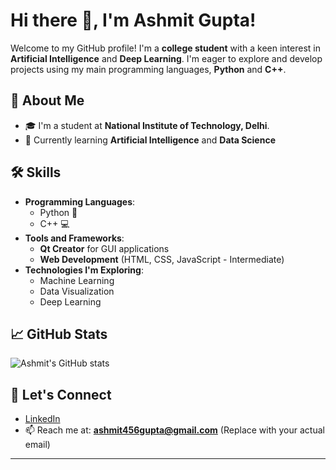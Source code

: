 # Hi there 👋, I'm Ashmit Gupta!

Welcome to my GitHub profile! I'm a **college student** with a keen interest in **Artificial Intelligence** and **Deep Learning**. I'm eager to explore and develop projects using my main programming languages, **Python** and **C++**.

## 🌟 About Me
- 🎓 I'm a student at **National Institute of Technology, Delhi**.
- 🌱 Currently learning **Artificial Intelligence** and **Data Science**
## 🛠️ Skills
- **Programming Languages**: 
  - Python 🐍
  - C++ 💻
- **Tools and Frameworks**: 
  - **Qt Creator** for GUI applications
  - **Web Development** (HTML, CSS, JavaScript - Intermediate)
- **Technologies I'm Exploring**:
  - Machine Learning
  - Data Visualization
  - Deep Learning

## 📈 GitHub Stats
![Ashmit's GitHub stats](https://github-readme-stats.vercel.app/api?username=ashmitgupta&show_icons=true&theme=radical)

## 🔗 Let's Connect
- [LinkedIn](https://linkedin.com/in/ashmit-gupta-970ab9289)  
- 📫 Reach me at: **ashmit456gupta@gmail.com** (Replace with your actual email)

---


